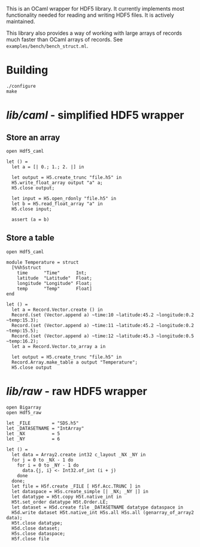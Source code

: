 This is an OCaml wrapper for HDF5 library.  It currently implements most functionality
needed for reading and writing HDF5 files.  It is actively maintained.

This library also provides a way of working with large arrays of records much faster than
OCaml arrays of records.  See `examples/bench/bench_struct.ml`.

# Building

    ./configure
    make

# *lib/caml* - simplified HDF5 wrapper

## Store an array

    open Hdf5_caml

    let () =
      let a = [| 0.; 1.; 2. |] in

      let output = H5.create_trunc "file.h5" in
      H5.write_float_array output "a" a;
      H5.close output;

      let input = H5.open_rdonly "file.h5" in
      let b = H5.read_float_array "a" in
      H5.close input;

      assert (a = b)

## Store a table

    open Hdf5_caml

    module Temperature = struct
      [%%h5struct
        time      "Time"      Int;
        latitude  "Latitude"  Float;
        longitude "Longitude" Float;
        temp      "Temp"      Float]
    end

    let () =
      let a = Record.Vector.create () in
      Record.(set (Vector.append a) ~time:10 ~latitude:45.2 ~longitude:0.2 ~temp:15.3);
      Record.(set (Vector.append a) ~time:11 ~latitude:45.2 ~longitude:0.2 ~temp:15.5);
      Record.(set (Vector.append a) ~time:12 ~latitude:45.3 ~longitude:0.5 ~temp:16.2);
      let a = Record.Vector.to_array a in

      let output = H5.create_trunc "file.h5" in
      Record.Array.make_table a output "Temperature";
      H5.close output

# *lib/raw* - raw HDF5 wrapper

    open Bigarray
    open Hdf5_raw

    let _FILE        = "SDS.h5"
    let _DATASETNAME = "IntArray"
    let _NX          = 5
    let _NY          = 6

    let () =
      let data = Array2.create int32 c_layout _NX _NY in
      for j = 0 to _NX - 1 do
        for i = 0 to _NY - 1 do
          data.{j, i} <- Int32.of_int (i + j)
        done
      done;
      let file = H5f.create _FILE [ H5f.Acc.TRUNC ] in
      let dataspace = H5s.create_simple [| _NX; _NY |] in
      let datatype = H5t.copy H5t.native_int in
      H5t.set_order datatype H5t.Order.LE;
      let dataset = H5d.create file _DATASETNAME datatype dataspace in
      H5d.write dataset H5t.native_int H5s.all H5s.all (genarray_of_array2 data);
      H5t.close datatype;
      H5d.close dataset;
      H5s.close dataspace;
      H5f.close file
